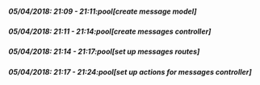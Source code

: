 
##### 05/04/2018: 21:09 - 21:11:pool[create message model]

##### 05/04/2018: 21:11 - 21:14:pool[create messages controller]

##### 05/04/2018: 21:14 - 21:17:pool[set up messages routes]

##### 05/04/2018: 21:17 - 21:24:pool[set up actions for messages controller]
